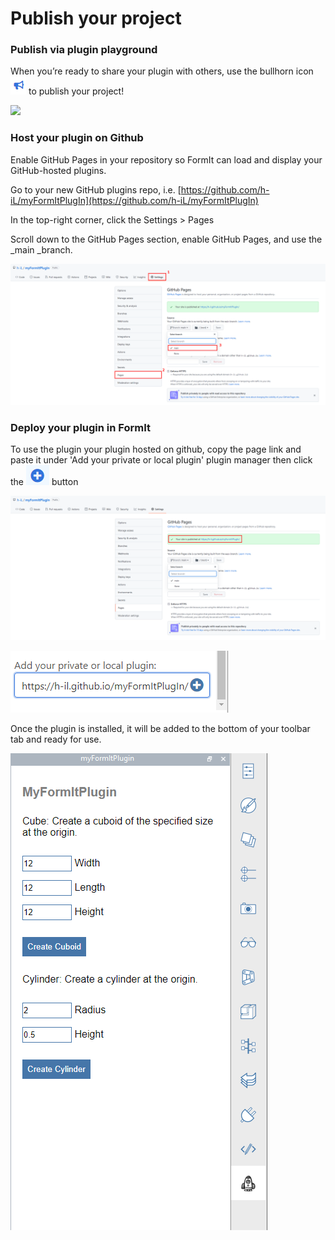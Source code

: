 # Publish your project

### Publish via plugin playground

When you’re ready to share your plugin with others, use the bullhorn icon ![](<../../../.gitbook/assets/image (17).png>) to publish your project!

![](https://formit3d.github.io/PluginPlayground/images/save4.png)

###

### Host your plugin on Github

Enable GitHub Pages in your repository so FormIt can load and display your GitHub-hosted plugins.

Go to your new GitHub plugins repo, i.e. [https://github.com/h-iL/myFormItPlugIn](https://github.com/h-iL/myFormItPlugIn)

In the top-right corner, click the Settings > Pages

Scroll down to the GitHub Pages section, enable GitHub Pages, and use the _main _branch.

![](<../../../.gitbook/assets/image (11) (1).png>)

###

### Deploy your plugin in FormIt&#x20;

To use the plugin your plugin hosted on github, copy the page link and paste it under 'Add your private or local plugin' plugin manager then click the ![](<../../../.gitbook/assets/image (15) (1).png>) button

![](<../../../.gitbook/assets/image (18) (1).png>)

![](<../../../.gitbook/assets/image (20) (1).png>)

Once the plugin is installed, it will be added to the bottom of your toolbar tab and ready for use.

![](<../../../.gitbook/assets/image (12).png>)
